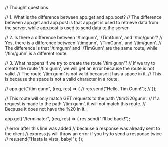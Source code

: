 // Thought questions

// 1. What is the difference between app.get and app.post?
// The difference between app.get and app.post is that app.get is used to retrieve data from the server, while app.post is used to send data to the server.

// 2. Is there a difference between '/timgunn', '/TimGunn', and '/tim/gunn'?
// Yes, there is a difference between '/timgunn', '/TimGunn', and '/tim/gunn'.
// The difference is that '/timgunn' and '/TimGunn' are the same route, while '/tim/gunn' is a different route.

// 3. What happens if we try to create the route '/tim gunn'?
// If we try to create the route '/tim gunn', we will get an error because the route is not valid.
// The route '/tim gunn' is not valid because it has a space in it.
// This is because the space is not a valid character in a route.

// app.get("/tim gunn", (req, res) => {
// res.send("Hello, Tim Gunn!");
// });

// This route will only match GET requests to the path '/tim%20gunn'.
// If a request is made to the path '/tim gunn', it will not match this route.
// Because it does not have the %20 in it.

app.get("/terminator", (req, res) => {
res.send("I'll be back!");

// error after this line was added
// because a response was already sent to the client
// express.js will throw an error if you try to send a response twice
// res.send("Hasta la vista, baby!");
});
